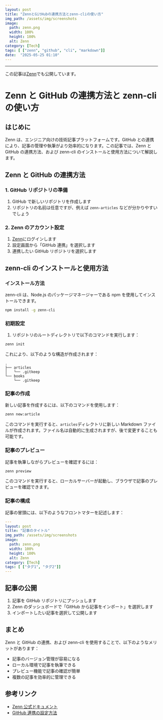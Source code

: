 ```yaml
---
layout: post
title: "ZennとGitHubの連携方法とzenn-cliの使い方"
img_path: /assets/img/screenshots
image:
  path: zenn.png
  width: 100%
  height: 100%
  alt: Zenn
category: [Tech]
tags: [ ["zenn", "github", "cli", "markdown"]]
date:  "2025-05-25 01:10"
---
```



---

この記事は[Zenn](https://zenn.dev/long_910/articles/)でも公開しています。

# Zenn と GitHub の連携方法と zenn-cli の使い方

## はじめに

Zenn は、エンジニア向けの技術記事プラットフォームです。GitHub との連携により、記事の管理や執筆がより効率的になります。この記事では、Zenn と GitHub の連携方法、および zenn-cli のインストールと使用方法について解説します。

## Zenn と GitHub の連携方法

### 1. GitHub リポジトリの準備

1. GitHub で新しいリポジトリを作成します
2. リポジトリの名前は任意ですが、例えば `zenn-articles` などが分かりやすいでしょう

### 2. Zenn のアカウント設定

1. [Zenn](https://zenn.dev)にログインします
2. 設定画面から「GitHub 連携」を選択します
3. 連携したい GitHub リポジトリを選択します

## zenn-cli のインストールと使用方法

### インストール方法

zenn-cli は、Node.js のパッケージマネージャーである npm を使用してインストールできます。

```bash
npm install -g zenn-cli
```

### 初期設定

1. リポジトリのルートディレクトリで以下のコマンドを実行します：

```bash
zenn init
```

これにより、以下のような構造が作成されます：

```
.
├── articles
│   └── .gitkeep
└── books
    └── .gitkeep
```

### 記事の作成

新しい記事を作成するには、以下のコマンドを使用します：

```bash
zenn new:article
```

このコマンドを実行すると、`articles`ディレクトリに新しい Markdown ファイルが作成されます。ファイル名は自動的に生成されますが、後で変更することも可能です。

### 記事のプレビュー

記事を執筆しながらプレビューを確認するには：

```bash
zenn preview
```

このコマンドを実行すると、ローカルサーバーが起動し、ブラウザで記事のプレビューを確認できます。

### 記事の構成

記事の冒頭には、以下のようなフロントマターを記述します：

```yaml
---
layout: post
title: "記事のタイトル"
img_path: /assets/img/screenshots
image:
  path: zenn.png
  width: 100%
  height: 100%
  alt: Zenn
category: [Tech]
tags: [ ["タグ1", "タグ2"]]
---
```

## 記事の公開

1. 記事を GitHub リポジトリにプッシュします
2. Zenn のダッシュボードで「GitHub から記事をインポート」を選択します
3. インポートしたい記事を選択して公開します

## まとめ

Zenn と GitHub の連携、および zenn-cli を使用することで、以下のようなメリットがあります：

- 記事のバージョン管理が容易になる
- ローカル環境で記事を執筆できる
- プレビュー機能で記事の確認が簡単
- 複数の記事を効率的に管理できる

## 参考リンク

- [Zenn 公式ドキュメント](https://zenn.dev/zenn/articles/zenn-cli-guide)
- [GitHub 連携の設定方法](https://zenn.dev/zenn/articles/connect-to-github)
